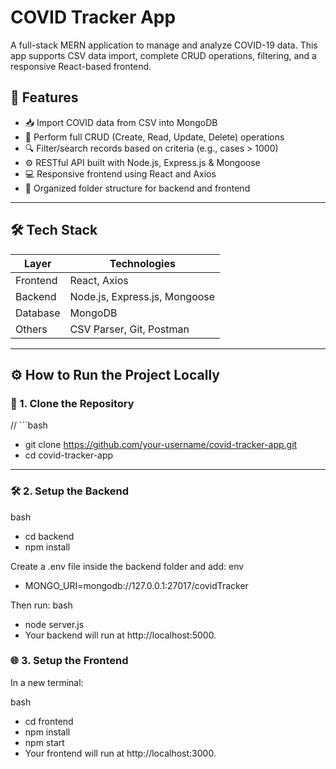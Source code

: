 # COVID Tracker App

A full-stack MERN application to manage and analyze COVID-19 data. This app supports CSV data import, complete CRUD operations, filtering, and a responsive React-based frontend.


## 📌 Features

- 📥 Import COVID data from CSV into MongoDB
- 🧮 Perform full CRUD (Create, Read, Update, Delete) operations
- 🔍 Filter/search records based on criteria (e.g., cases > 1000)
- ⚙️ RESTful API built with Node.js, Express.js & Mongoose
- 💻 Responsive frontend using React and Axios
- 📂 Organized folder structure for backend and frontend

---

## 🛠 Tech Stack

| Layer      | Technologies                        |
|------------|-------------------------------------|
| Frontend   | React, Axios                        |
| Backend    | Node.js, Express.js, Mongoose       |
| Database   | MongoDB                             |
| Others     | CSV Parser, Git, Postman            |

---

## ⚙️ How to Run the Project Locally

### 🔁 1. Clone the Repository

// ```bash
- git clone https://github.com/your-username/covid-tracker-app.git
- cd covid-tracker-app
---

### 🛠️ 2. Setup the Backend
bash
- cd backend
- npm install

Create a .env file inside the backend folder and add:
env
- MONGO_URI=mongodb://127.0.0.1:27017/covidTracker

Then run:
bash
- node server.js
- Your backend will run at http://localhost:5000.

### 🌐 3. Setup the Frontend
In a new terminal:

bash
- cd frontend
- npm install
- npm start
- Your frontend will run at http://localhost:3000.
